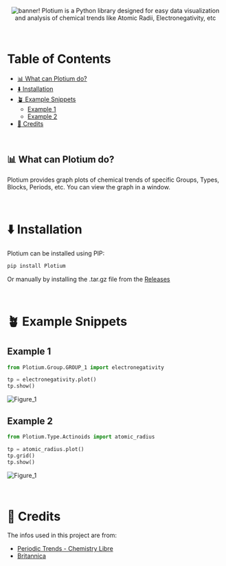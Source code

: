 <div align="center">

![banner!](https://github.com/rohankishore/Plotium/assets/109947257/f6593c70-96f0-457a-9bb1-3a91e1068849)
Plotium is a Python library designed for easy data visualization and analysis of chemical trends like Atomic Radii, Electronegativity, etc
</div>

<br>

# Table of Contents

- [📊 What can Plotium do?](#-what-can-plotium-do)
- [⬇️ Installation](#-installation)
- [🪴 Example Snippets](#-example-snippets)
   * [Example 1](#example-1)
   * [Example 2](#example-2)
- [🧩 Credits](#-credits)
 
<br>

## 📊 What can Plotium do?
Plotium provides graph plots of chemical trends of specific Groups, Types, Blocks, Periods, etc. You can view the graph in a window.

<br>

# ⬇️ Installation

Plotium can be installed using PIP:

```bash
pip install Plotium
```

Or manually by installing the .tar.gz file from the [Releases](https://github.com/rohankishore/Plotium/releases)

<br>

# 🪴 Example Snippets

## Example 1

```python
from Plotium.Group.GROUP_1 import electronegativity

tp = electronegativity.plot()
tp.show()
```
![Figure_1](https://github.com/rohankishore/Plotium/assets/109947257/fa70136f-c3a7-453d-a262-3bc75cb5984f)

## Example 2

```python
from Plotium.Type.Actinoids import atomic_radius

tp = atomic_radius.plot()
tp.grid()
tp.show()
```
![Figure_1](https://github.com/rohankishore/Plotium/assets/109947257/15f973f6-5b5a-49c3-a6e9-2bcf6fb2a4e9)

<br>

# 🧩 Credits

The infos used in this project are from:
- [Periodic Trends - Chemistry Libre](https://chem.libretexts.org/Bookshelves/Inorganic_Chemistry/Supplemental_Modules_and_Websites_(Inorganic_Chemistry)/Descriptive_Chemistry/Periodic_Trends_of_Elemental_Properties/Periodic_Trends)
- [Britannica](https://www.britannica.com/)
